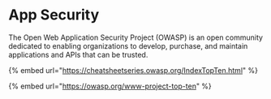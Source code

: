 # App Security

The Open Web Application Security Project (OWASP) is an open community dedicated to enabling organizations to develop, purchase, and maintain applications and APIs that can be trusted.

{% embed url="https://cheatsheetseries.owasp.org/IndexTopTen.html" %}

{% embed url="https://owasp.org/www-project-top-ten" %}

